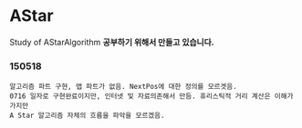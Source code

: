 # AStar
Study of AStarAlgorithm
**공부하기 위해서 만들고 있습니다.**
### 150518 
    알고리즘 파트 구현, 맵 파트가 없음. NextPos에 대한 정의를 모르겟음.
    0716 일자로 구현완료이지만, 인터넷 및 자료의존해서 만듬. 휴리스틱적 거리 계산은 이해가 가지만 
    A Star 알고리즘 자체의 흐름을 파악을 모르겠음.
